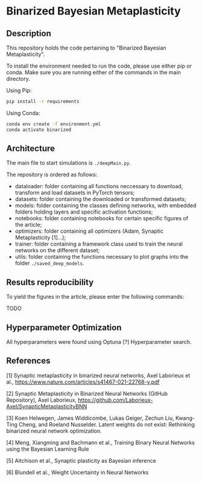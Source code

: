 # Binarized Bayesian Metaplasticity

## Description

This repository holds the code pertaining to "Binarized Bayesian Metaplasticity".

To install the environment needed to run the code, please use either pip or conda. Make sure you are running either of the commands in the main directory.

Using Pip:

```bash
pip install -r requirements
```

Using Conda:

```bash
conda env create -f environment.yml
conda activate binarized
```

## Architecture

The main file to start simulations is `./deepMain.py`.

The repository is ordered as follows:

- dataloader: folder containing all functions neccessary to download, transform and load datasets in PyTorch tensors;
- datasets: folder containing the downloaded or transformed datasets;
- models: folder containing the classes defining networks, with embedded folders holding layers and specific activation functions;
- notebooks: folder containing notebooks for certain specific figures of the article;
- optimizers: folder containing all optimizers (Adam, Synaptic Metaplasticity [1]...);
- trainer: folder containing a framework class used to train the neural networks on the different dataset;
- utils: folder containing the functions necessary to plot graphs into the folder `./saved_deep_models`.

## Results reproducibility

To yield the figures in the article, please enter the following commands:

TODO

## Hyperparameter Optimization

All hyperparameters were found using Optuna [?] Hyperparameter search.

## References

[1] Synaptic metaplasticity in binarized neural
networks, Axel Laborieux et al., https://www.nature.com/articles/s41467-021-22768-y.pdf

[2] Synaptic Metaplasticity in Binarized Neural Networks (GitHub Repository), Axel Laborieux, https://github.com/Laborieux-Axel/SynapticMetaplasticityBNN

[3] Koen Helwegen, James Widdicombe, Lukas Geiger, Zechun Liu, Kwang-Ting Cheng, and Roeland Nusselder.
Latent weights do not exist: Rethinking binarized neural network optimization.

[4] Meng, Xiangming and Bachmann et al., Training Binary Neural Networks using the Bayesian Learning Rule

[5] Aitchison et al., Synaptic plasticity as Bayesian inference

[6] Blundell et al., Weight Uncertainty in Neural Networks
